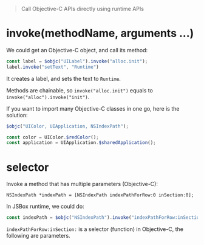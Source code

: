 > Call Objective-C APIs directly using runtime APIs

# invoke(methodName, arguments ...)

We could get an Objective-C object, and call its method:

```js
const label = $objc("UILabel").invoke("alloc.init");
label.invoke("setText", "Runtime")
```

It creates a label, and sets the text to `Runtime`.

Methods are chainable, so `invoke("alloc.init")` equals to `invoke("alloc").invoke("init")`.

If you want to import many Objective-C classes in one go, here is the solution:

```js
$objc("UIColor, UIApplication, NSIndexPath");

const color = UIColor.$redColor();
const application = UIApplication.$sharedApplication();
```

# selector

Invoke a method that has multiple parameters (Objective-C):

```objc
NSIndexPath *indexPath = [NSIndexPath indexPathForRow:0 inSection:0];
```

In JSBox runtime, we could do:

```js
const indexPath = $objc("NSIndexPath").invoke("indexPathForRow:inSection:", 0, 0);
```

`indexPathForRow:inSection:` is a selector (function) in Objective-C, the following are parameters.